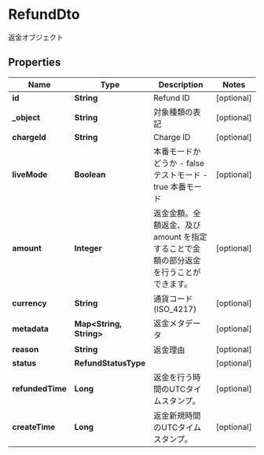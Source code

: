 

# RefundDto

返金オブジェクト

## Properties

| Name | Type | Description | Notes |
|------------ | ------------- | ------------- | -------------|
|**id** | **String** | Refund ID |  [optional] |
|**_object** | **String** | 対象種類の表記 |  [optional] |
|**chargeId** | **String** | Charge ID |  [optional] |
|**liveMode** | **Boolean** | 本番モードかどうか - false テストモード - true 本番モード  |  [optional] |
|**amount** | **Integer** | 返金金額。全額返金、及び amount を指定することで金額の部分返金を行うことができます。 |  [optional] |
|**currency** | **String** | 通貨コード (ISO_4217) |  [optional] |
|**metadata** | **Map&lt;String, String&gt;** | 返金メタデータ |  [optional] |
|**reason** | **String** | 返金理由 |  [optional] |
|**status** | **RefundStatusType** |  |  [optional] |
|**refundedTime** | **Long** | 返金を行う時間のUTCタイムスタンプ。 |  [optional] |
|**createTime** | **Long** | 返金新規時間のUTCタイムスタンプ。 |  [optional] |



